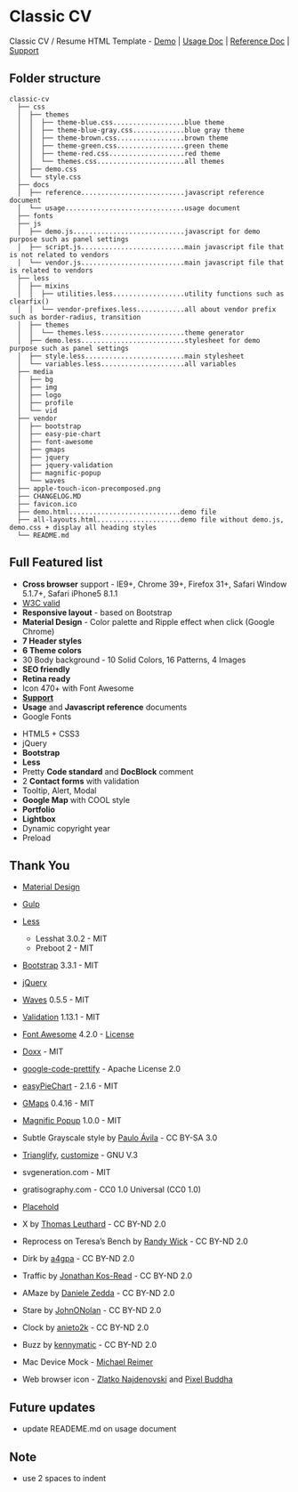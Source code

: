 # Classic CV

Classic CV / Resume HTML Template - [Demo](http://demo.jojoee.com/classic-cv) | [Usage Doc](http://demo.jojoee.com/classic-cv/docs/usage/) | [Reference Doc](http://demo.jojoee.com/classic-cv/docs/reference/) | [Support](http://forum.jojoee.com)

## Folder structure

    classic-cv
      ├── css
      │  ├── themes
      │  │  ├── theme-blue.css..................blue theme
      │  │  ├── theme-blue-gray.css.............blue gray theme
      │  │  ├── theme-brown.css.................brown theme
      │  │  ├── theme-green.css.................green theme
      │  │  ├── theme-red.css...................red theme
      │  │  └── themes.css......................all themes
      │  ├── demo.css
      │  └── style.css
      ├── docs
      │  ├── reference..........................javascript reference document
      │  └── usage..............................usage document
      ├── fonts
      ├── js
      │  ├── demo.js............................javascript for demo purpose such as panel settings
      │  ├── script.js..........................main javascript file that is not related to vendors
      │  └── vendor.js..........................main javascript file that is related to vendors
      ├── less
      │  ├── mixins
      │  │  ├── utilities.less..................utility functions such as clearfix()
      │  │  └── vendor-prefixes.less............all about vendor prefix such as border-radius, transition
      │  ├── themes
      │  │  └── themes.less.....................theme generator
      │  ├── demo.less..........................stylesheet for demo purpose such as panel settings
      │  ├── style.less.........................main stylesheet
      │  └── variables.less.....................all variables
      ├── media
      │  ├── bg
      │  ├── img
      │  ├── logo
      │  ├── profile
      │  └── vid
      ├── vendor
      │  ├── bootstrap
      │  ├── easy-pie-chart
      │  ├── font-awesome
      │  ├── gmaps
      │  ├── jquery
      │  ├── jquery-validation
      │  ├── magnific-popup
      │  └── waves
      ├── apple-touch-icon-precomposed.png
      ├── CHANGELOG.MD
      ├── favicon.ico
      ├── demo.html............................demo file
      ├── all-layouts.html.....................demo file without demo.js, demo.css + display all heading styles
      └── README.md

## Full Featured list

+ **Cross browser** support - IE9+, Chrome 39+, Firefox 31+, Safari Window 5.1.7+, Safari iPhone5 8.1.1
+ [W3C valid](validator.w3.org)
+ **Responsive layout** - based on Bootstrap
+ **Material Design** - Color palette and Ripple effect when click (Google Chrome)
+ **7 Header styles**
+ **6 Theme colors**
+ 30 Body background - 10 Solid Colors, 16 Patterns, 4 Images
+ **SEO friendly**
+ **Retina ready**
+ Icon 470+ with Font Awesome
+ **[Support](http://forum.jojoee.com/)**
+ **Usage** and **Javascript reference** documents
+ Google Fonts
- HTML5 + CSS3
- jQuery
- **Bootstrap**
- **Less**
- Pretty **Code standard** and **DocBlock** comment
- 2 **Contact forms** with validation
- Tooltip, Alert, Modal
- **Google Map** with COOL style
- **Portfolio**
- **Lightbox**
- Dynamic copyright year
- Preload

## Thank You

- [Material Design](http://www.google.com/design/spec/material-design/introduction.html)
- [Gulp](http://gulpjs.com/)
- [Less](http://lesscss.org/)

	- Lesshat 3.0.2 - MIT
	- Preboot 2 - MIT
- [Bootstrap](https://github.com/twbs/bootstrap/) 3.3.1 - MIT
- [jQuery](http://jquery.com/)
- [Waves](https://github.com/fians/Waves) 0.5.5 - MIT
- [Validation](http://jqueryvalidation.org/) 1.13.1 - MIT
- [Font Awesome](https://github.com/FortAwesome/Font-Awesome) 4.2.0 - [License](http://fortawesome.github.io/Font-Awesome/license/)
- [Doxx](https://github.com/FGRibreau/doxx) - MIT
- [google-code-prettify](https://code.google.com/p/google-code-prettify/) - Apache License 2.0
- [easyPieChart](http://rendro.github.io/easy-pie-chart/) - 2.1.6 - MIT
- [GMaps](https://hpneo.github.io/gmaps/) 0.4.16 - MIT 
- [Magnific Popup](http://dimsemenov.com/plugins/magnific-popup/) 1.0.0 - MIT
- Subtle Grayscale style by [Paulo Ávila](https://github.com/demoive/) - CC BY-SA 3.0
- [Trianglify](http://qrohlf.com/trianglify/),  [customize](http://msurguy.github.io/triangles/) - GNU V.3
- svgeneration.com - MIT
- gratisography.com - CC0 1.0 Universal (CC0 1.0)
- [Placehold](http://placehold.it/)
- X by [Thomas Leuthard](https://www.flickr.com/photos/thomasleuthard) - CC BY-ND 2.0
- Reprocess on Teresa’s Bench by [Randy Wick](https://www.flickr.com/photos/cantchangerandy) - CC BY-ND 2.0
- Dirk by [a4gpa](https://www.flickr.com/photos/a4gpa) - CC BY-ND 2.0
- Traffic by [Jonathan Kos-Read](https://www.flickr.com/photos/jonathankosread) - CC BY-ND 2.0
- AMaze by [Daniele Zedda](https://www.flickr.com/photos/astragony) - CC BY-ND 2.0
- Stare by [JohnONolan](https://www.flickr.com/photos/johnonolan) - CC BY-ND 2.0
- Clock by [anieto2k](https://www.flickr.com/photos/anieto2k) - CC BY-ND 2.0
- Buzz by [kennymatic](https://www.flickr.com/photos/kwl) - CC BY-ND 2.0
- Mac Device Mock - [Michael Reimer](http://www.bestpsdfreebies.com/)
- Web browser icon - [Zlatko Najdenovski](https://www.iconfinder.com/zlaten) and [Pixel Buddha](https://www.iconfinder.com/PixelBuddha)

## Future updates
- update READEME.md on usage document

## Note
- use 2 spaces to indent

